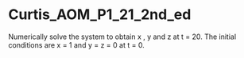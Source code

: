 # Curtis_AOM_P1_21_2nd_ed
Numerically solve the system to obtain x , y and z at t = 20. 
The initial conditions are x = 1 and y = z = 0 at t = 0.
